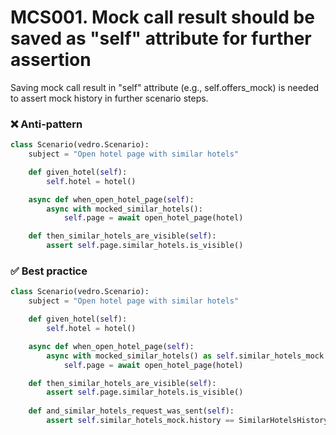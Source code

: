 # MCS001. Mock call result should be saved as "self" attribute for further assertion

Saving mock call result in "self" attribute (e.g., self.offers_mock) is needed to assert mock history in further scenario steps.

### ❌ Anti-pattern
```python
class Scenario(vedro.Scenario):
    subject = "Open hotel page with similar hotels"

    def given_hotel(self):
        self.hotel = hotel()

    async def when_open_hotel_page(self):
        async with mocked_similar_hotels():
            self.page = await open_hotel_page(hotel)

    def then_similar_hotels_are_visible(self):
        assert self.page.similar_hotels.is_visible()
```
### ✅ Best practice
```python
class Scenario(vedro.Scenario):
    subject = "Open hotel page with similar hotels"

    def given_hotel(self):
        self.hotel = hotel()

    async def when_open_hotel_page(self):
        async with mocked_similar_hotels() as self.similar_hotels_mock:
            self.page = await open_hotel_page(hotel)

    def then_similar_hotels_are_visible(self):
        assert self.page.similar_hotels.is_visible()
    
    def and_similar_hotels_request_was_sent(self):
        assert self.similar_hotels_mock.history == SimilarHotelsHistorySchema.len(1)
```
